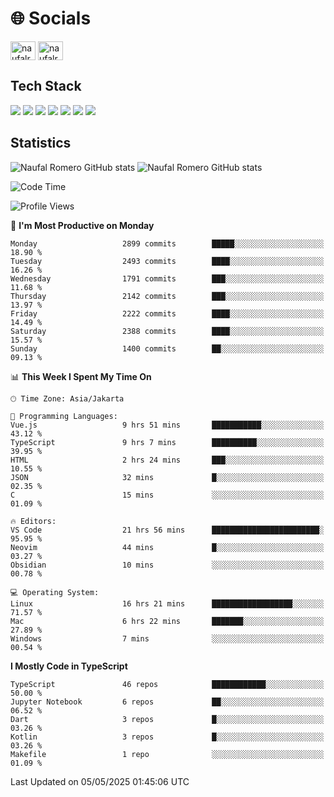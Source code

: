 <h1 align="">🌐 Socials</h1>
<p align="left">
<a href="https://linkedin.com/in/naufal-romero-putra-pratama-9ab816177/" target="blank"><img align="center" src="https://raw.githubusercontent.com/rahuldkjain/github-profile-readme-generator/master/src/images/icons/Social/linked-in-alt.svg" alt="naufalromero" height="30" width="40" /></a>
<a href="https://instagram.com/naufalromero" target="blank"><img align="center" src="https://raw.githubusercontent.com/rahuldkjain/github-profile-readme-generator/master/src/images/icons/Social/instagram.svg" alt="naufalromero" height="30" width="40" /></a>
</p>


<h2 align="">Tech Stack</h2>
<div align="">
  <img src="https://img.shields.io/badge/next.js-000000?style=for-the-badge&logo=nextdotjs&logoColor=white"/>
 <img src="https://img.shields.io/badge/typescript-%23007ACC.svg?style=for-the-badge&logo=typescript&logoColor=white"/>
 <img src="https://img.shields.io/badge/react-%2320232a.svg?style=for-the-badge&logo=react&logoColor=%2361DAFB"/>
 <img src="https://img.shields.io/badge/tailwindcss-%2338B2AC.svg?style=for-the-badge&logo=tailwind-css&logoColor=white"/>
 <img src="https://img.shields.io/badge/Prisma-3982CE?style=for-the-badge&logo=Prisma&logoColor=white"/>
 <img src="https://img.shields.io/badge/javascript-%23323330.svg?style=for-the-badge&logo=javascript&logoColor=%23F7DF1E"/>
 <img src="https://img.shields.io/badge/java-%23ED8B00.svg?style=for-the-badge&logo=openjdk&logoColor=white"/>
</div>


<h2 align="">Statistics</h2>
<div align="">
<img src="https://github-readme-stats-xi-nine-74.vercel.app/api?username=romves&show_icons=true&theme=tokyonight&include_all_commits=true&count_private=true" alt="Naufal Romero GitHub stats"/>
<img src="https://github-readme-stats-xi-nine-74.vercel.app/api/top-langs/?username=romves&theme=tokyonight&hide_border=false&include_all_commits=true&count_private=true&layout=compact" alt="Naufal Romero GitHub stats"/>
</div>

<!--START_SECTION:waka-->
![Code Time](http://img.shields.io/badge/Code%20Time-2%2C366%20hrs%2059%20mins-blue)

![Profile Views](http://img.shields.io/badge/Profile%20Views-0-blue)

📅 **I'm Most Productive on Monday** 

```text
Monday                   2899 commits        █████░░░░░░░░░░░░░░░░░░░░   18.90 % 
Tuesday                  2493 commits        ████░░░░░░░░░░░░░░░░░░░░░   16.26 % 
Wednesday                1791 commits        ███░░░░░░░░░░░░░░░░░░░░░░   11.68 % 
Thursday                 2142 commits        ███░░░░░░░░░░░░░░░░░░░░░░   13.97 % 
Friday                   2222 commits        ████░░░░░░░░░░░░░░░░░░░░░   14.49 % 
Saturday                 2388 commits        ████░░░░░░░░░░░░░░░░░░░░░   15.57 % 
Sunday                   1400 commits        ██░░░░░░░░░░░░░░░░░░░░░░░   09.13 % 
```


📊 **This Week I Spent My Time On** 

```text
🕑︎ Time Zone: Asia/Jakarta

💬 Programming Languages: 
Vue.js                   9 hrs 51 mins       ███████████░░░░░░░░░░░░░░   43.12 % 
TypeScript               9 hrs 7 mins        ██████████░░░░░░░░░░░░░░░   39.95 % 
HTML                     2 hrs 24 mins       ███░░░░░░░░░░░░░░░░░░░░░░   10.55 % 
JSON                     32 mins             █░░░░░░░░░░░░░░░░░░░░░░░░   02.35 % 
C                        15 mins             ░░░░░░░░░░░░░░░░░░░░░░░░░   01.09 % 

🔥 Editors: 
VS Code                  21 hrs 56 mins      ████████████████████████░   95.95 % 
Neovim                   44 mins             █░░░░░░░░░░░░░░░░░░░░░░░░   03.27 % 
Obsidian                 10 mins             ░░░░░░░░░░░░░░░░░░░░░░░░░   00.78 % 

💻 Operating System: 
Linux                    16 hrs 21 mins      ██████████████████░░░░░░░   71.57 % 
Mac                      6 hrs 22 mins       ███████░░░░░░░░░░░░░░░░░░   27.89 % 
Windows                  7 mins              ░░░░░░░░░░░░░░░░░░░░░░░░░   00.54 % 
```

**I Mostly Code in TypeScript** 

```text
TypeScript               46 repos            ████████████░░░░░░░░░░░░░   50.00 % 
Jupyter Notebook         6 repos             ██░░░░░░░░░░░░░░░░░░░░░░░   06.52 % 
Dart                     3 repos             █░░░░░░░░░░░░░░░░░░░░░░░░   03.26 % 
Kotlin                   3 repos             █░░░░░░░░░░░░░░░░░░░░░░░░   03.26 % 
Makefile                 1 repo              ░░░░░░░░░░░░░░░░░░░░░░░░░   01.09 % 
```




 Last Updated on 05/05/2025 01:45:06 UTC
<!--END_SECTION:waka-->

